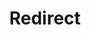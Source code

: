 ﻿---
layout: src/layouts/Redirect.astro
title: Redirect
redirect: https://yamldoc.liuyan.wang/docs/projects/variables/variable-substitutions
pubDate:  2023-01-01
navSearch: false
navSitemap: false
navMenu: false
---
